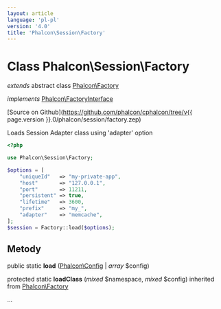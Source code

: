 ```yaml
---
layout: article
language: 'pl-pl'
version: '4.0'
title: 'Phalcon\Session\Factory'
---
```

# Class **Phalcon\Session\Factory**

*extends* abstract class [Phalcon\Factory](Phalcon_Factory)

*implements* [Phalcon\FactoryInterface](Phalcon_FactoryInterface)

[Source on Github](https://github.com/phalcon/cphalcon/tree/v{{ page.version }}.0/phalcon/session/factory.zep)

Loads Session Adapter class using 'adapter' option

```php
<?php

use Phalcon\Session\Factory;

$options = [
    "uniqueId"   => "my-private-app",
    "host"       => "127.0.0.1",
    "port"       => 11211,
    "persistent" => true,
    "lifetime"   => 3600,
    "prefix"     => "my_",
    "adapter"    => "memcache",
];
$session = Factory::load($options);

```

## Metody

public static **load** ([Phalcon\Config](Phalcon_Config) | *array* $config)

protected static **loadClass** (*mixed* $namespace, *mixed* $config) inherited from [Phalcon\Factory](Phalcon_Factory)

...